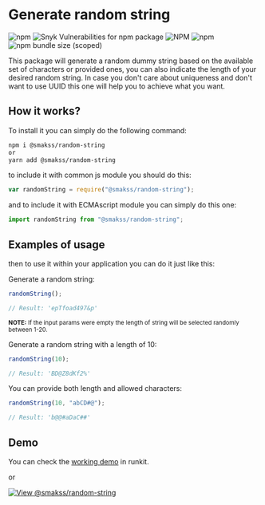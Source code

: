 # Generate random string

![npm](https://img.shields.io/npm/v/@smakss/random-string) ![Snyk Vulnerabilities for npm package](https://img.shields.io/snyk/vulnerabilities/npm/@smakss/random-string) ![NPM](https://img.shields.io/npm/l/@smakss/random-string) ![npm](https://img.shields.io/npm/dt/@smakss/random-string) ![npm bundle size (scoped)](https://img.shields.io/bundlephobia/min/@smakss/random-string)

This package will generate a random dummy string based on the available set of characters or provided ones, you can also indicate the length of your desired random string. In case you don't care about uniqueness and don't want to use UUID this one will help you to achieve what you want.

## How it works?

To install it you can simply do the following command:

```bash
npm i @smakss/random-string
or
yarn add @smakss/random-string
```

to include it with common js module you should do this:

```js
var randomString = require("@smakss/random-string");
```

and to include it with ECMAscript module you can simply do this one:

```js
import randomString from "@smakss/random-string";
```

## Examples of usage

then to use it within your application you can do it just like this:

Generate a random string:

```js
randomString();

// Result: 'epTfoad497&p'
```

<sub>**NOTE:** If the input params were empty the length of string will be selected randomly between 1-20.<sub>

Generate a random string with a length of 10:

```js
randomString(10);

// Result: 'BD@Z8dKf2%'
```

You can provide both length and allowed characters:

```js
randomString(10, "abCD#@");

// Result: 'b@@#aDaC##'
```

## Demo

You can check the [working demo](https://runkit.com/smakss/random-string) in runkit.

or

[![View @smakss/random-string](https://codesandbox.io/static/img/play-codesandbox.svg)](https://codesandbox.io/s/smakss-random-string-xlf6d2?fontsize=14&hidenavigation=1&theme=dark)
